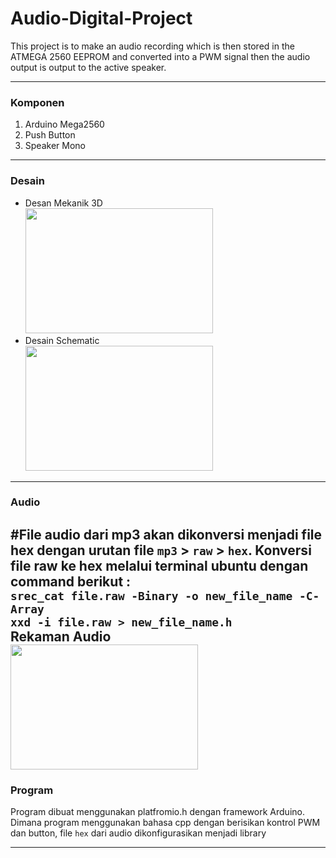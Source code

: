 # Audio-Digital-Project

This project is to make an audio recording which is then stored in the ATMEGA 2560 EEPROM and converted into a PWM signal then the audio output is output to the active speaker.

---
### Komponen
1. Arduino Mega2560
2. Push Button
3. Speaker Mono
---

### Desain
- Desan Mekanik 3D<br>
  <img src="https://github.com/HaqifalHS/Audio-Digital-Project/issues/3#issuecomment-2095189850" width="300" height="200">
- Desain Schematic<br>
  <img src="https://github.com/HaqifalHS/Audio-Digital-Project/issues/7#issuecomment-2106579813" width="300" height="200">
---

### Audio 
#File audio dari mp3 akan dikonversi menjadi file hex dengan urutan file ```mp3``` > ```raw``` > ```hex```. Konversi file raw ke hex melalui terminal ubuntu dengan command berikut : <br>
```srec_cat file.raw -Binary -o new_file_name -C-Array```<br>
```xxd -i file.raw > new_file_name.h``` <br>
Rekaman Audio <br>
<img src="https://github.com/HaqifalHS/Audio-Digital-Project/blob/main/Audio/Audacity_Selamat%20datang.jpg" width="300" height="200">
---

### Program
Program dibuat menggunakan platfromio.h dengan framework Arduino. Dimana program menggunakan bahasa cpp dengan berisikan kontrol PWM dan button, file ```hex``` dari audio dikonfigurasikan menjadi library

---

